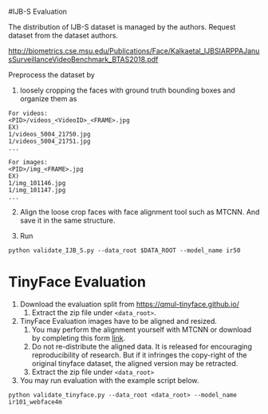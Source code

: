 
#IJB-S Evaluation

The distribution of IJB-S dataset is managed by the authors. 
Request dataset from the dataset authors. 

http://biometrics.cse.msu.edu/Publications/Face/Kalkaetal_IJBSIARPPAJanusSurveillanceVideoBenchmark_BTAS2018.pdf

Preprocess the dataset by
1. loosely cropping the faces with ground truth bounding boxes and organize them as
```
For videos: 
<PID>/videos_<VideoID>_<FRAME>.jpg
EX)
1/videos_5004_21750.jpg
1/videos_5004_21751.jpg
...

For images:
<PID>/img_<FRAME>.jpg
EX)
1/img_101146.jpg
1/img_101147.jpg
...
```

2. Align the loose crop faces with face alignment tool such as MTCNN. And save it in the same structure.


4. Run
```
python validate_IJB_S.py --data_root $DATA_ROOT --model_name ir50
```


# TinyFace Evaluation

1. Download the evaluation split from https://qmul-tinyface.github.io/
   1. Extract the zip file under `<data_root>`. 
2. TinyFace Evaluation images have to be aligned and resized. 
   1. You may perform the alignment yourself with MTCNN or download by completing this form [link](https://forms.gle/Mz1LNrQwn1Bwjvo86).
   2. Do not re-distribute the aligned data. It is released for encouraging reproducibility of research. 
   But if it infringes the copy-right of the original tinyface dataset, the aligned version may be retracted.
   5. Extract the zip file under `<data_root>`
3. You may run evaluation with the example script below.

```
python validate_tinyface.py --data_root <data_root> --model_name ir101_webface4m
```